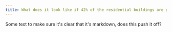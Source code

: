 ```yaml
---
title: What does it look like if 42% of the residential buildings are gone?
---
```


Some text to make sure it's clear that it's markdown, does this push it off?

<div id="map" style="height: 500px;"></div>

<link rel="stylesheet" href="https://unpkg.com/maplibre-gl@3.3.1/dist/maplibre-gl.css">
<script src="https://unpkg.com/maplibre-gl@3.3.1/dist/maplibre-gl.js" crossorigin="anonymous"></script>
<script src="https://unpkg.com/pmtiles@2.11.0/dist/index.js"></script>

<script src="/js/percent-of-buildings.js"></script>